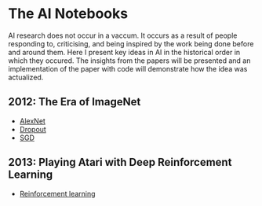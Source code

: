 # The AI Notebooks

AI research does not occur in a vaccum. It occurs as a result of people responding to, criticising, and being inspired by the work being done before and around them. Here I present key ideas in AI in the historical order in which they occured. The insights from the papers will be presented and an implementation of the paper with code will demonstrate how the idea was actualized.

## 2012: The Era of ImageNet

- [AlexNet](https://proceedings.neurips.cc/paper/2012/file/c399862d3b9d6b76c8436e924a68c45b-Paper.pdf)
- [Dropout](http://arxiv.org/abs/1207.0580)
- [SGD](https://arxiv.org/pdf/1404.5997.pdf)

## 2013: Playing Atari with Deep Reinforcement Learning
- [Reinforcement learning](https://arxiv.org/pdf/1312.5602.pdf)

